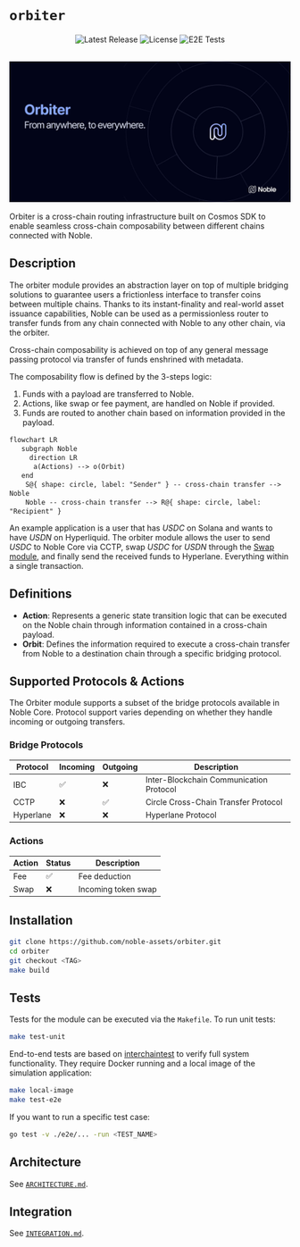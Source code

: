 # `orbiter`

<div align="center">
  <a href="https://github.com/noble-assets/orbiter/releases/latest" style="text-decoration: none; border: none;">
    <img
      alt="Latest Release"
      src="https://img.shields.io/github/v/release/noble-assets/orbiter?style=flat&logo=github&logoColor=white&label=Latest&color=1E2457&labelColor=BAC3FF"
      style="text-decoration: none;"
    >
  </a>
  <a href="https://github.com/noble-assets/orbiter/blob/main/LICENSE" style="text-decoration: none; border: none;">
    <img
      alt="License"
      src="https://img.shields.io/badge/License-BUSL-red?labelColor=1E2457&color=BAC3FF&link=https%3A%2F%2Fgithub.com%2Fnoble-assets%2Forbiter%2Fblob%2Fstepit%2Fdocs%2FLICENSE"
      style="text-decoration: none;"
    >
  </a>
  <a href="https://github.com/noble-assets/orbiter/actions/workflows/e2e-tests.yaml" style="text-decoration: none; border: none;">
    <img
      alt="E2E Tests"
      src="https://img.shields.io/github/actions/workflow/status/noble-assets/orbiter/e2e-tests.yaml?style=flat&logo=githubactions&logoColor=white&label=Tests&labelColor=1E2457"
      style="text-decoration: none;"
    >
  </a>
</div>
<br>

![Banner](./.assets/banner.png)

Orbiter is a cross-chain routing infrastructure built on Cosmos SDK to enable seamless cross-chain
composability between different chains connected with Noble.

## Description

The orbiter module provides an abstraction layer on top of multiple bridging solutions to guarantee
users a frictionless interface to transfer coins between multiple chains. Thanks to its
instant-finality and real-world asset issuance capabilities, Noble can be used as a permissionless
router to transfer funds from any chain connected with Noble to any other chain, via the orbiter.

Cross-chain composability is achieved on top of any general message passing protocol via transfer of
funds enshrined with metadata.

The composability flow is defined by the 3-steps logic:

1. Funds with a payload are transferred to Noble.
2. Actions, like swap or fee payment, are handled on Noble if provided.
3. Funds are routed to another chain based on information provided in the payload.

```mermaid
flowchart LR
   subgraph Noble
     direction LR
      a(Actions) --> o(Orbit)
   end
    S@{ shape: circle, label: "Sender" } -- cross-chain transfer -->  Noble
    Noble -- cross-chain transfer --> R@{ shape: circle, label: "Recipient" }

```

An example application is a user that has _USDC_ on Solana and wants to have _USDN_ on Hyperliquid.
The orbiter module allows the user to send _USDC_ to Noble Core via CCTP, swap _USDC_ for _USDN_
through the [Swap module](https://github.com/noble-assets/swap), and finally send the received funds
to Hyperlane. Everything within a single transaction.

## Definitions

- **Action**: Represents a generic state transition logic that can be executed on the Noble chain
  through information contained in a cross-chain payload.
- **Orbit**: Defines the information required to execute a cross-chain transfer from Noble to a
  destination chain through a specific bridging protocol.

## Supported Protocols & Actions

The Orbiter module supports a subset of the bridge protocols available in Noble Core. Protocol
support varies depending on whether they handle incoming or outgoing transfers.

### Bridge Protocols

| Protocol  | Incoming | Outgoing | Description                             |
| --------- | -------- | -------- | --------------------------------------- |
| IBC       | ✅       | ❌       | Inter-Blockchain Communication Protocol |
| CCTP      | ❌       | ✅       | Circle Cross-Chain Transfer Protocol    |
| Hyperlane | ❌       | ❌       | Hyperlane Protocol                      |

### Actions

| Action | Status | Description         |
| ------ | ------ | ------------------- |
| Fee    | ✅     | Fee deduction       |
| Swap   | ❌     | Incoming token swap |

## Installation

```sh
git clone https://github.com/noble-assets/orbiter.git
cd orbiter
git checkout <TAG>
make build
```

## Tests

Tests for the module can be executed via the `Makefile`. To run unit tests:

```sh
make test-unit
```

End-to-end tests are based on
[interchaintest](https://github.com/strangelove-ventures/interchaintest) to verify full system
functionality. They require Docker running and a local image of the simulation application:

```sh
make local-image
make test-e2e
```

If you want to run a specific test case:

```sh
go test -v ./e2e/... -run <TEST_NAME>
```

## Architecture

See [`ARCHITECTURE.md`](./ARCHITECTURE.md).

## Integration

See [`INTEGRATION.md`](./INTEGRATION.md).
